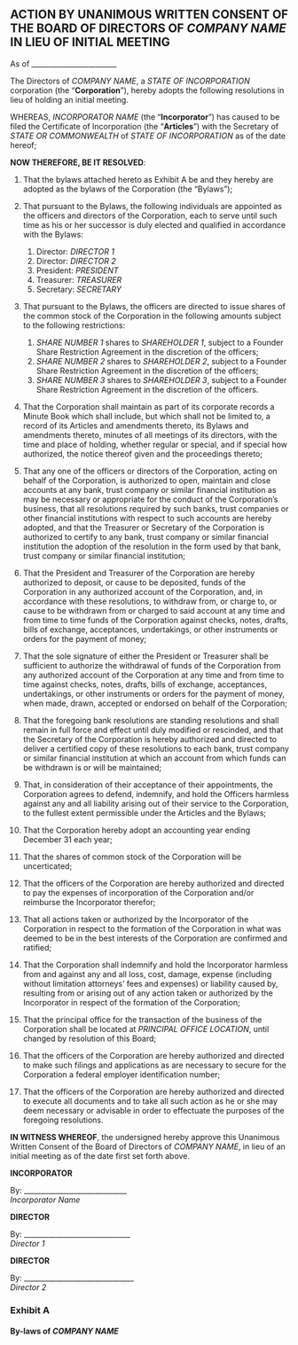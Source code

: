 ## ACTION BY UNANIMOUS WRITTEN CONSENT OF THE BOARD OF DIRECTORS OF *COMPANY NAME* IN LIEU OF INITIAL MEETING

As of ________________________

The Directors of *COMPANY NAME*, a *STATE OF INCORPORATION* corporation (the “**Corporation**”), hereby adopts the following resolutions in lieu of holding an initial meeting.

WHEREAS, *INCORPORATOR NAME* (the “**Incorporator**”) has caused to be filed the Certificate of Incorporation (the “**Articles**”) with the Secretary of *STATE OR COMMONWEALTH* of *STATE OF INCORPORATION* as of the date hereof;

**NOW THEREFORE, BE IT RESOLVED**:

1. That the bylaws attached hereto as Exhibit A be and they hereby are adopted as the bylaws of the Corporation (the “Bylaws”);
2. That pursuant to the Bylaws, the following individuals are appointed as the officers and directors of the Corporation, each to serve until such time as his or her successor is duly elected and qualified in accordance with the Bylaws:
	1. Director:	*DIRECTOR 1* 
	2. Director:	*DIRECTOR 2*
	3. President:	*PRESIDENT* 
	4. Treasurer:	*TREASURER*  
	5. Secretary:	*SECRETARY*

3. That pursuant to the Bylaws, the officers are directed to issue shares of the common stock of the Corporation in the following amounts subject to the following restrictions:
	1. *SHARE NUMBER 1* shares to *SHAREHOLDER 1*, subject to a Founder Share Restriction Agreement in the discretion of the officers;
	2. *SHARE NUMBER 2* shares to *SHAREHOLDER 2*, subject to a Founder Share Restriction Agreement in the discretion of the officers;
	3. *SHARE NUMBER 3* shares to *SHAREHOLDER 3*, subject to a Founder Share Restriction Agreement in the discretion of the officers.

4. That the Corporation shall maintain as part of its corporate records a Minute Book which shall include, but which shall not be limited to, a record of its Articles and amendments thereto, its Bylaws and amendments thereto, minutes of all meetings of its directors, with the time and place of holding, whether regular or special, and if special how authorized, the notice thereof given and the proceedings thereto;

5. That any one of the officers or directors of the Corporation, acting on behalf of the Corporation, is authorized to open, maintain and close accounts at any bank, trust company or similar financial institution as may be necessary or appropriate for the conduct of the Corporation’s business, that all resolutions required by such banks, trust companies or other financial institutions with respect to such accounts are hereby adopted, and that the Treasurer or Secretary of the Corporation is authorized to certify to any bank, trust company or similar financial institution the adoption of the resolution in the form used by that bank, trust company or similar financial institution;

6. That the President and Treasurer of the Corporation are hereby authorized to deposit, or cause to be deposited, funds of the Corporation in any authorized account of the Corporation, and, in accordance with these resolutions, to withdraw from, or charge to, or cause to be withdrawn from or charged to said account at any time and from time to time funds of the Corporation against checks, notes, drafts, bills of exchange, acceptances, undertakings, or other instruments or orders for the payment of money;

7. That the sole signature of either the President or Treasurer shall be sufficient to authorize the withdrawal of funds of the Corporation from any authorized account of the Corporation at any time and from time to time against checks, notes, drafts, bills of exchange, acceptances, undertakings, or other instruments or orders for the payment of money, when made, drawn, accepted or endorsed on behalf of the Corporation;

8. 	That the foregoing bank resolutions are standing resolutions and shall remain in full force and effect until duly modified or rescinded, and that the Secretary of the Corporation is hereby authorized and directed to deliver a certified copy of these resolutions to each bank, trust company or similar financial institution at which an account from which funds can be withdrawn is or will be maintained;

9. 	That, in consideration of their acceptance of their appointments, the Corporation agrees to defend, indemnify, and hold the Officers harmless against any and all liability arising out of their service to the Corporation, to the fullest extent permissible under the Articles and the Bylaws;

10. That the Corporation hereby adopt an accounting year ending December 31 each year;

11. That the shares of common stock of the Corporation will be uncerticated;

12. That the officers of the Corporation are hereby authorized and directed to pay the expenses of incorporation of the Corporation and/or reimburse the Incorporator therefor;

13. That all actions taken or authorized by the Incorporator of the Corporation in respect to the formation of the Corporation in what was deemed to be in the best interests of the Corporation are confirmed and ratified;

14. That the Corporation shall indemnify and hold the Incorporator harmless from and against any and all loss, cost, damage, expense (including without limitation attorneys’ fees and expenses) or liability caused by, resulting from or arising out of any action taken or authorized by the Incorporator in respect of the formation of the Corporation;

15. That the principal office for the transaction of the business of the Corporation shall be located at *PRINCIPAL OFFICE LOCATION*, until changed by resolution of this Board;

16. That the officers of the Corporation are hereby authorized and directed to make such filings and applications as are necessary to secure for the Corporation a federal employer identification number;

17. That the officers of the Corporation are hereby authorized and directed to execute all documents and to take all such action as he or she may deem necessary or advisable in order to effectuate the purposes of the foregoing resolutions.

**IN WITNESS WHEREOF**, the undersigned hereby approve this Unanimous Written Consent of the Board of Directors of *COMPANY NAME*, in lieu of an initial meeting as of the date first set forth above.

**INCORPORATOR**	


By: _____________________________	
    *Incorporator Name*	
	
**DIRECTOR**	

By: ______________________________  
    *Director 1*	

**DIRECTOR**

By: _______________________________	  
    *Director 2*

 
### Exhibit A

#### By-laws of *COMPANY NAME*

